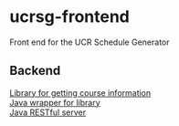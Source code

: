 # ucrsg-frontend
Front end for the UCR Schedule Generator

## Backend
[Library for getting course information](https://github.com/BradleyCai/libucrcourse)  
[Java wrapper for library](https://github.com/BradleyCai/ucrcourse-java)  
[Java RESTful server](https://github.com/BradleyCai/ucrsg-server)  
